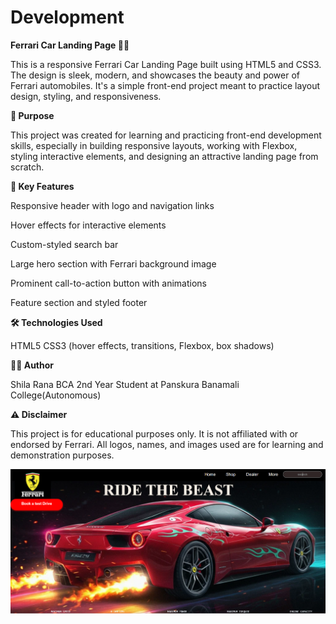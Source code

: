 # Development
**Ferrari Car Landing Page 🚗🔥**

This is a responsive Ferrari Car Landing Page built using HTML5 and CSS3. The design is sleek, modern, and showcases the beauty and power of Ferrari automobiles. It's a simple front-end project meant to practice layout design, styling, and responsiveness.

**🎯 Purpose**

This project was created for learning and practicing front-end development skills, especially in building responsive layouts, working with Flexbox, styling interactive elements, and designing an attractive landing page from scratch.

**🧩 Key Features**

Responsive header with logo and navigation links

Hover effects for interactive elements

Custom-styled search bar

Large hero section with Ferrari background image

Prominent call-to-action button with animations

Feature section and styled footer

**🛠 Technologies Used**

HTML5
CSS3 (hover effects, transitions, Flexbox, box shadows)

**🧑‍💻 Author**

Shila Rana
BCA 2nd Year Student at Panskura Banamali College(Autonomous)

**⚠️ Disclaimer**

This project is for educational purposes only. It is not affiliated with or endorsed by Ferrari. All logos, names, and images used are for learning and demonstration purposes.



![image alt](https://github.com/shilaCode-Hub/Development/blob/147ec96496f47c7c35eb300e5a37d17fabb14237/Screenshot%20(45).png)
